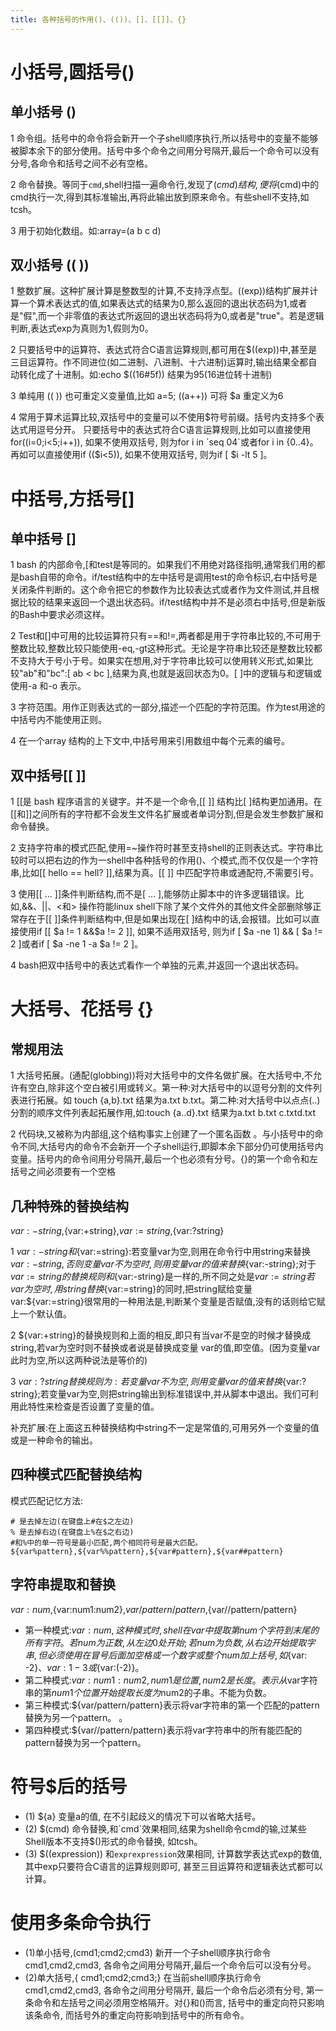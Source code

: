 ```yaml
---
title: 各种括号的作用()、(())、[]、[[]]、{}
---
```



# 小括号,圆括号()

## 单小括号 ()

1 命令组。括号中的命令将会新开一个子shell顺序执行,所以括号中的变量不能够被脚本余下的部分使用。括号中多个命令之间用分号隔开,最后一个命令可以没有分号,各命令和括号之间不必有空格。

2 命令替换。等同于`cmd`,shell扫描一遍命令行,发现了$(cmd)结构,便将$(cmd)中的cmd执行一次,得到其标准输出,再将此输出放到原来命令。有些shell不支持,如tcsh。

3 用于初始化数组。如:array=(a b c d)

## 双小括号 (( ))

1 整数扩展。这种扩展计算是整数型的计算,不支持浮点型。((exp))结构扩展并计算一个算术表达式的值,如果表达式的结果为0,那么返回的退出状态码为1,或者 是"假",而一个非零值的表达式所返回的退出状态码将为0,或者是"true"。若是逻辑判断,表达式exp为真则为1,假则为0。

2 只要括号中的运算符、表达式符合C语言运算规则,都可用在$((exp))中,甚至是三目运算符。作不同进位(如二进制、八进制、十六进制)运算时,输出结果全都自动转化成了十进制。如:echo $((16#5f)) 结果为95(16进位转十进制)

3 单纯用 (( )) 也可重定义变量值,比如 a=5; ((a++)) 可将 $a 重定义为6

4 常用于算术运算比较,双括号中的变量可以不使用$符号前缀。括号内支持多个表达式用逗号分开。 只要括号中的表达式符合C语言运算规则,比如可以直接使用for((i=0;i<5;i++)), 如果不使用双括号, 则为for i in `seq 04`或者for i in {0..4}。再如可以直接使用if (($i<5)), 如果不使用双括号, 则为if [ $i -lt 5 ]。

# 中括号,方括号[]

## 单中括号 []

1 bash 的内部命令,[和test是等同的。如果我们不用绝对路径指明,通常我们用的都是bash自带的命令。if/test结构中的左中括号是调用test的命令标识,右中括号是关闭条件判断的。这个命令把它的参数作为比较表达式或者作为文件测试,并且根据比较的结果来返回一个退出状态码。if/test结构中并不是必须右中括号,但是新版的Bash中要求必须这样。

2 Test和[]中可用的比较运算符只有==和!=,两者都是用于字符串比较的,不可用于整数比较,整数比较只能使用-eq,-gt这种形式。无论是字符串比较还是整数比较都不支持大于号小于号。如果实在想用,对于字符串比较可以使用转义形式,如果比较"ab"和"bc":[ ab \< bc ],结果为真,也就是返回状态为0。[ ]中的逻辑与和逻辑或使用-a 和-o 表示。

3 字符范围。用作正则表达式的一部分,描述一个匹配的字符范围。作为test用途的中括号内不能使用正则。

4 在一个array 结构的上下文中,中括号用来引用数组中每个元素的编号。

## 双中括号[[ ]]

1 [[是 bash 程序语言的关键字。并不是一个命令,[[ ]] 结构比[ ]结构更加通用。在[[和]]之间所有的字符都不会发生文件名扩展或者单词分割,但是会发生参数扩展和命令替换。

2 支持字符串的模式匹配,使用=~操作符时甚至支持shell的正则表达式。字符串比较时可以把右边的作为一shell中各种括号的作用()、个模式,而不仅仅是一个字符串,比如[[ hello == hell? ]],结果为真。[[ ]] 中匹配字符串或通配符,不需要引号。

3 使用[[ ... ]]条件判断结构,而不是[ ... ],能够防止脚本中的许多逻辑错误。比如,&&、||、<和> 操作符能linux shell下除了某个文件外的其他文件全部删除够正常存在于[[ ]]条件判断结构中,但是如果出现在[ ]结构中的话,会报错。比如可以直接使用if [[ $a != 1 &&$a != 2 ]], 如果不适用双括号, 则为if [ $a -ne 1] && [ $a != 2 ]或者if [ $a -ne 1 -a $a != 2 ]。

4 bash把双中括号中的表达式看作一个单独的元素,并返回一个退出状态码。


# 大括号、花括号 {}

## 常规用法

1 大括号拓展。(通配(globbing))将对大括号中的文件名做扩展。在大括号中,不允许有空白,除非这个空白被引用或转义。第一种:对大括号中的以逗号分割的文件列表进行拓展。如 touch {a,b}.txt 结果为a.txt b.txt。第二种:对大括号中以点点(..)分割的顺序文件列表起拓展作用,如:touch {a..d}.txt 结果为a.txt b.txt c.txtd.txt

2 代码块,又被称为内部组,这个结构事实上创建了一个匿名函数 。与小括号中的命令不同,大括号内的命令不会新开一个子shell运行,即脚本余下部分仍可使用括号内变量。括号内的命令间用分号隔开,最后一个也必须有分号。{}的第一个命令和左括号之间必须要有一个空格

## 几种特殊的替换结构

${var:-string},${var:+string},${var:=string},${var:?string}

1 ${var:-string}和${var:=string}:若变量var为空,则用在命令行中用string来替换${var:-string},否则变量var不为空时,则用变量var的值来替换${var:-string};对于${var:=string}的替换规则和${var:-string}是一样的,所不同之处是${var:=string}若var为空时,用string替换${var:=string}的同时,把string赋给变量var:${var:=string}很常用的一种用法是,判断某个变量是否赋值,没有的话则给它赋上一个默认值。

2 ${var:+string}的替换规则和上面的相反,即只有当var不是空的时候才替换成string,若var为空时则不替换或者说是替换成变量 var的值,即空值。(因为变量var此时为空,所以这两种说法是等价的)

3 ${var:?string}替换规则为:若变量var不为空,则用变量var的值来替换${var:?string};若变量var为空,则把string输出到标准错误中,并从脚本中退出。我们可利用此特性来检查是否设置了变量的值。

补充扩展:在上面这五种替换结构中string不一定是常值的,可用另外一个变量的值或是一种命令的输出。

## 四种模式匹配替换结构

模式匹配记忆方法:

```shell
# 是去掉左边(在键盘上#在$之左边)
% 是去掉右边(在键盘上%在$之右边)
#和%中的单一符号是最小匹配,两个相同符号是最大匹配。
${var%pattern},${var%%pattern},${var#pattern},${var##pattern}
```
## 字符串提取和替换

${var:num},${var:num1:num2},${var/pattern/pattern},${var//pattern/pattern}

* 第一种模式:${var:num},这种模式时,shell在var中提取第num个字符到末尾的所有字符。若num为正数,从左边0处开始;若num为负数,从右边开始提取字串,但必须使用在冒号后面加空格或一个数字或整个num加上括号,如${var: -2}、${var:1-3}或${var:(-2)}。
* 第二种模式:${var:num1:num2},num1是位置,num2是长度。表示从$var字符串的第$num1个位置开始提取长度为$num2的子串。不能为负数。
* 第三种模式:${var/pattern/pattern}表示将var字符串的第一个匹配的pattern替换为另一个pattern。 。
* 第四种模式:${var//pattern/pattern}表示将var字符串中的所有能匹配的pattern替换为另一个pattern。

# 符号$后的括号

* (1) ${a} 变量a的值, 在不引起歧义的情况下可以省略大括号。
* (2) $(cmd) 命令替换,和`cmd`效果相同,结果为shell命令cmd的输,过某些Shell版本不支持$()形式的命令替换, 如tcsh。
* (3) $((expression)) 和`exprexpression`效果相同, 计算数学表达式exp的数值, 其中exp只要符合C语言的运算规则即可, 甚至三目运算符和逻辑表达式都可以计算。

# 使用多条命令执行

* (1)单小括号,(cmd1;cmd2;cmd3) 新开一个子shell顺序执行命令cmd1,cmd2,cmd3, 各命令之间用分号隔开,最后一个命令后可以没有分号。
* (2)单大括号,{ cmd1;cmd2;cmd3;} 在当前shell顺序执行命令cmd1,cmd2,cmd3, 各命令之间用分号隔开, 最后一个命令后必须有分号, 第一条命令和左括号之间必须用空格隔开。对{}和()而言, 括号中的重定向符只影响该条命令, 而括号外的重定向符影响到括号中的所有命令。
